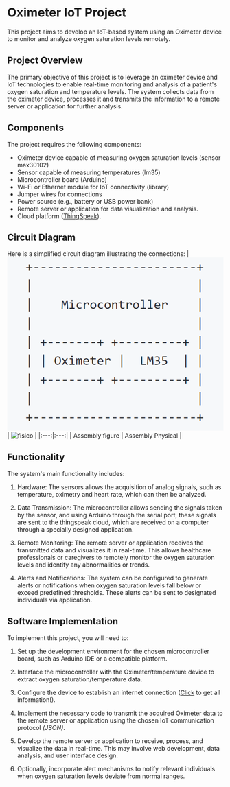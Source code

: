 # Oximeter IoT Project

This project aims to develop an IoT-based system using an Oximeter device to monitor and analyze oxygen saturation levels remotely.

## Project Overview

The primary objective of this project is to leverage an oximeter device and IoT technologies to enable real-time monitoring and analysis of a patient's oxygen saturation and temperature levels. The system collects data from the oximeter device, processes it and transmits the information to a remote server or application for further analysis.

## Components

The project requires the following components:

- Oximeter device capable of measuring oxygen saturation levels (sensor max30102)
- Sensor capable of measuring temperatures (lm35)
- Microcontroller board (Arduino)
- Wi-Fi or Ethernet module for IoT connectivity (library)
- Jumper wires for connections
- Power source (e.g., battery or USB power bank)
- Remote server or application for data visualization and analysis. 
- Cloud platform ([ThingSpeak](https://thingspeak.com)).

## Circuit Diagram

Here is a simplified circuit diagram illustrating the connections:
| ![Imageenn](/App_Doctor/Imagenes/cuadro.png "cuadro") | ![fisico](/App_Doctor/Images/image.png "fisico") |
|:---:|:---:|
| Assembly figure | Assembly Physical |

## Functionality

The system's main functionality includes:

1. Hardware: The sensors allows the acquisition of analog signals, such as temperature, oximetry and heart rate, which can then be analyzed.

2. Data Transmission: The microcontroller allows sending the signals taken by the sensor, and using Arduino through the serial port, these signals are sent to the thingspeak cloud, which are received on a computer through a specially designed application. 

3. Remote Monitoring: The remote server or application receives the transmitted data and visualizes it in real-time. This allows healthcare professionals or caregivers to remotely monitor the oxygen saturation levels and identify any abnormalities or trends.

4. Alerts and Notifications: The system can be configured to generate alerts or notifications when oxygen saturation levels fall below or exceed predefined thresholds. These alerts can be sent to designated individuals via application.


## Software Implementation

To implement this project, you will need to:

1. Set up the development environment for the chosen microcontroller board, such as Arduino IDE or a compatible platform.

2. Interface the microcontroller with the Oximeter/temperature device to extract oxygen saturation/temperature data.

3. Configure the device to establish an internet connection ([Click](https://github.com/caprivm/virtualization/wiki) to get all information!).

4. Implement the necessary code to transmit the acquired Oximeter data to the remote server or application using the chosen IoT communication protocol *(JSON)*.

5. Develop the remote server or application to receive, process, and visualize the data in real-time. This may involve web development, data analysis, and user interface design.

6. Optionally, incorporate alert mechanisms to notify relevant individuals when oxygen saturation levels deviate from normal ranges. 

